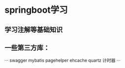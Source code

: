 # springboot学习
## 学习注解等基础知识
## 一些第三方库：
  ···
    swagger
    mybatis
    pagehelper
    ehcache
    quartz 计时器
  ···
